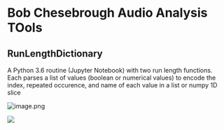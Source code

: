 # Bob Chesebrough Audio Analysis TOols

## RunLengthDictionary
A Python 3.6 routine (Jupyter Notebook) with two run length functions. 
Each parses a list of values (boolean or numerical values) to encode the index, repeated occurence, and name 
of each value in a list or numpy 1D slice

  ![image.png](attachment:image.png)
  
![](https://github.com/dustinvanstee/random-public-files/raw/master/ss1.png)
